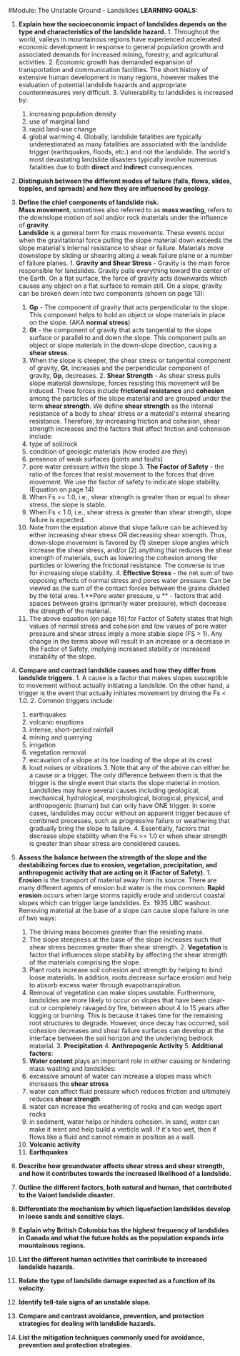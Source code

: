 #Module: The Unstable Ground - Landslides
**LEARNING GOALS:**
  1. **Explain how the socioeconomic impact of landslides depends on the type and characteristics of the landslide hazard.**
    1. Throughout the world, valleys in mountainous regions have experienced accelerated economic development in response to general population growth and associated demands for increased mining, forestry, and agricultural activities.
    2. Economic growth has demanded expansion of transportation and communication facilities. The short history of extensive human development in many regions, however makes the evaluation of potential landslide hazards and appropriate countermeasures very difficult.
    3. Vulnerability to landslides is increased by: 
      1. increasing population density
      2. use of marginal land
      3. rapid land-use change
      4. global warming
    4. Globally, landslide fatalities are typically underestimated as many fatalities are associated with the landslide trigger (earthquakes, floods, etc.) and not the landslide. The world's most devastating landslide disasters typically involve numerous fatalities due to both **direct** and **indirect** consequences.
  2. **Distinguish between the different modes of failure (falls, flows, slides, topples, and spreads) and how they are influenced by geology.**
  3. **Define the chief components of landslide risk.**  
**Mass movement**, sometimes also referred to as **mass wasting**, refers to the downslope motion of soil and/or rock materials under the influence of **gravity**.  
**Landslide** is a general term for mass movements. These events occur when the gravitational force pulling the slope material down exceeds the slope material's internal resistance to shear or failure. Materials move downslope by sliding or shearing along a weak failure plane or a number of failure planes.
    1. **Gravity and Shear Stress** - Gravity is the main force responsible for landslides. Gravity pulls everything toward the center of the Earth. On a flat surface, the force of gravity acts downwards which causes any object on a flat surface to remain still. On a slope, gravity can be broken down into two components (shown on page 13):
      1. **Gp** - The component of gravity that acts perpendicular to the slope. This component helps to hold an object or slope materials in place on the slope. (AKA **normal stress**)
      2. **Gt** - the component of gravity that acts tangential to the slope surface or parallel to and down the slope. This component pulls an object or slope materials in the down-slope direction, causing a **shear stress**.
      3. When the slope is steeper, the shear stress or tangential component of gravity, **Gt**, increases and the perpendicular component of gravity, **Gp**, decreases.
    2. **Shear Strength** - As shear stress pulls slope material downslope, forces resisting this movement will be induced. These forces include **frictional resistance** and **cohesion** among the particles of the slope material and are grouped under the term **shear strength**. We define **shear strength** as the internal resistance of a body to shear stress or a material's internal shearing resistance. Therefore, by increasing friction and cohesion, shear strength increases and the factors that affect friction and cohension include:
      1. type of soil/rock
      2. condition of geologic materials (how eroded are they)
      3. presence of weak surfaces (joints and faults)
      4. pore water pressure within the slope
    3. **The Factor of Safety** - the ratio of the forces that resist movement to the forces that drive movement. We use the factor of safety to indicate slope stability. (Equation on page 14)
      1. When Fs >= 1.0, i.e., shear strength is greater than or equal to shear stress, the slope is stable.
      2. When Fs < 1.0, i.e., shear stress is greater than shear strength, slope failure is expected.
      3. Note from the equation above that slope failure can be achieved by either increasing shear stress OR decreasing shear strength. Thus, down-slope movement is favored by (1) steeper slope angles which increase the shear stress, and/or (2) anything that reduces the shear strength of materials, such as lowering the cohesion among the particles or lowering the frictional resistance. The converse is true for increasing slope stability.
    4. **Effective Stress** - the net sum of two opposing effects of normal stress and pores water pressure. Can be viewed as the sum of the contact forces between the grains divided by the total area.
      1.**Pore water pressure, u ** - factors that add spaces between grains (primarily water pressure), which decrease the strength of the material.
      2. The above equation (on page 16) for Factor of Safety states that high values of normal stress and cohesion and low values of pore water pressure and shear stress imply a more stable slope (FS > 1). Any change in the terms above will result in an increase or a decrease in the Factor of Safety, implying increased stability or increased instability of the slope.
  4. **Compare and contrast landslide causes and how they differ from landslide triggers.**
    1. A cause is a factor that makes slopes susceptible to movement without actually initiating a landslide. On the other hand, a trigger is the event that actually initiates movement by driving the Fs < 1.0. 
    2. Common triggers include: 
      1. earthquakes
      2. volcanic eruptions
      3. intense, short-period rainfall 
      4. mining and quarrying
      5. irrigation
      6. vegetation removal
      7. excavation of a slope at its toe loading of the slope at its crest 
      8. loud noises or vibrations
    3. Note that any of the above can either be a cause or a trigger. The only difference between them is that the trigger is the single event that starts the slope material in motion. Landslides may have several causes including geological, mechanical, hydrological, morphological, biological, physical, and anthropogenic (human) but can only have ONE trigger. In some cases, landslides may occur without an apparent trigger because of combined processes, such as progressive failure or weathering that gradually bring the slope to failure.
    4. Essentially, factors that decrease slope stability when the Fs >= 1.0 or when shear strength is greater than shear stress are considered causes.
  5. **Assess the balance between the strength of the slope and the destabilizing forces due to erosion, vegetation, precipitation, and anthropogenic activity that are acting on it (Factor of Safety).**
    1. **Erosion** is the transport of material away from its source. There are many different agents of erosion but water is the mos common. **Rapid erosion** occurs when large storms rapidly erode and undercut coastal slopes which can trigger large landslides. Ex. 1935 UBC washout. Removing material at the base of a slope can cause slope failure in one of two ways:
      1. The driving mass becomes greater than the resisting mass.
      2. The slope steepness at the base of the slope increases such that shear stress becomes greater than shear strength.
    2. **Vegetation** is  factor that influences slope stability by affecting the shear strength of the materials comprising the slope. 
      1. Plant roots increase soil cohesion and strength by helping to bind loose materials. In addition, roots decrease surface erosion and help to absorb excess water through evapotranspiration.  
      2. Removal of vegetation can make slopes unstable. Furthermore, landslides are more likely to occur on slopes that have been clear-cut or completely ravaged by fire, between about 4 to 15 years after logging or burning. This is because it takes time for the remaining root structures to degrade. However, once decay has occurred, soil cohesion decreases and shear failure surfaces can develop at the interface between the soil horizon and the underlying bedrock material.
    3. **Precipitation**
    4. **Anthropogenic Activity**
    5. **Additional factors**:
      1. **Water content** plays an important role in either causing or hindering mass wasting and landslides:
        1. excessive amount of water can increase a slopes mass which increases the **shear stress**
        2. water can affect fluid pressure which reduces friction and ultimately reduces **shear strength**
        3. water can increase the weathering of rocks and can wedge apart rocks
        4. in sediment, water helps or hinders cohesion. In sand, water can make it went and help build a verticle wall. If it's too wet, then if flows like a fluid and cannot remain in position as a wall.
      2. **Volcanic activity**
      3. **Earthquakes**

  6. **Describe how groundwater affects shear stress and shear strength, and how it contributes towards the increased likelihood of a landslide.**
  7. **Outline the different factors, both natural and human, that contributed to the Vaiont landslide disaster.**
  8. **Differentiate the mechanism by which liquefaction landslides develop in loose sands and sensitive clays.**
  9. **Explain why British Columbia has the highest frequency of landslides in Canada and what the future holds as the population expands into mountainous regions.**
  10. **List the different human activities that contribute to increased landslide hazards.**
  11. **Relate the type of landslide damage expected as a function of its velocity.**
  12. **Identify tell-tale signs of an unstable slope.**
  13. **Compare and contrast avoidance, prevention, and protection strategies for dealing with landslide hazards.**
  14. **List the mitigation techniques commonly used for avoidance, prevention and protection strategies.**
